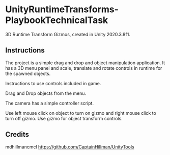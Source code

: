 # UnityRuntimeTransforms-PlaybookTechnicalTask


3D Runtime Transform Gizmos, created in Unity 2020.3.8f1.

## Instructions

The project is a simple drag and drop and object manipulation application. It has a 3D menu panel and scale, translate and rotate controls in runtime for the spawned objects.

Instructions to use controls included in game.

Drag and Drop objects from the menu.

The camera has a simple controller script. 

Use left mouse click on object to turn on gizmo and right mouse click to turn off gizmo. Use gizmo for object transform controls.

## Credits

mdhillmancmcl
https://github.com/CaptainHillman/UnityTools
